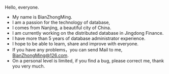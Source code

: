 Hello, everyone.
- My name is BianZhongMing.
- I am a passion for the technology of database,
- I comes from Nanjing, a beautiful city of China.
- I am currently working on the distributed database in Jingdong Finance.
- I have more than 5 years of database administrator experience.
- I hope to be able to learn, share and improve with everyone.
- If you have any problems，you can send Mail to me, BianZhongMing@126.com.
- On a personal level is limited, if you find a bug, please correct me, thank you very much.
